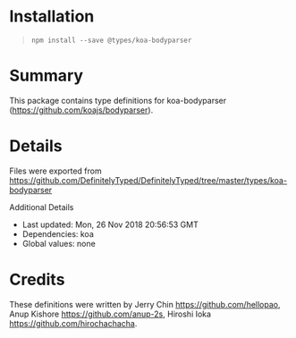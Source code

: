 # Installation
> `npm install --save @types/koa-bodyparser`

# Summary
This package contains type definitions for koa-bodyparser (https://github.com/koajs/bodyparser).

# Details
Files were exported from https://github.com/DefinitelyTyped/DefinitelyTyped/tree/master/types/koa-bodyparser

Additional Details
 * Last updated: Mon, 26 Nov 2018 20:56:53 GMT
 * Dependencies: koa
 * Global values: none

# Credits
These definitions were written by Jerry Chin <https://github.com/hellopao>, Anup Kishore <https://github.com/anup-2s>, Hiroshi Ioka <https://github.com/hirochachacha>.
